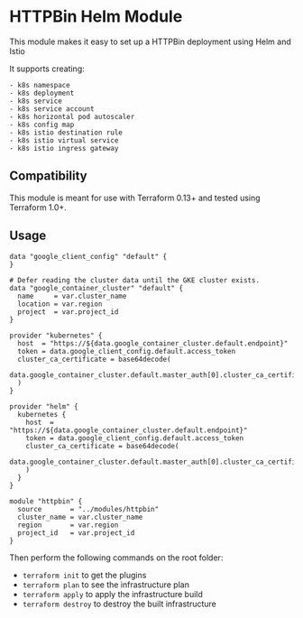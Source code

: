 # HTTPBin Helm Module

This module makes it easy to set up a HTTPBin deployment using Helm and Istio

It supports creating:

    - k8s namespace
    - k8s deployment
    - k8s service
    - k8s service account
    - k8s horizontal pod autoscaler
    - k8s config map
    - k8s istio destination rule
    - k8s istio virtual service
    - k8s istio ingress gateway


## Compatibility

This module is meant for use with Terraform 0.13+ and tested using Terraform 1.0+.

## Usage
```hcl
data "google_client_config" "default" {
}

# Defer reading the cluster data until the GKE cluster exists.
data "google_container_cluster" "default" {
  name     = var.cluster_name
  location = var.region
  project  = var.project_id
}

provider "kubernetes" {
  host  = "https://${data.google_container_cluster.default.endpoint}"
  token = data.google_client_config.default.access_token
  cluster_ca_certificate = base64decode(
    data.google_container_cluster.default.master_auth[0].cluster_ca_certificate,
  )
}

provider "helm" {
  kubernetes {
    host  = "https://${data.google_container_cluster.default.endpoint}"
    token = data.google_client_config.default.access_token
    cluster_ca_certificate = base64decode(
      data.google_container_cluster.default.master_auth[0].cluster_ca_certificate,
    )
  }
}

module "httpbin" {
  source       = "../modules/httpbin"
  cluster_name = var.cluster_name
  region       = var.region
  project_id   = var.project_id
}
```

Then perform the following commands on the root folder:

- `terraform init` to get the plugins
- `terraform plan` to see the infrastructure plan
- `terraform apply` to apply the infrastructure build
- `terraform destroy` to destroy the built infrastructure
